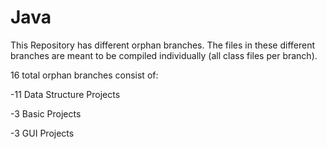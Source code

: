 # Java

This Repository has different orphan branches. The files in these different branches are meant to be compiled individually (all class files per branch). 

16 total orphan branches consist of:

-11 Data Structure Projects

-3 Basic Projects

-3 GUI Projects

